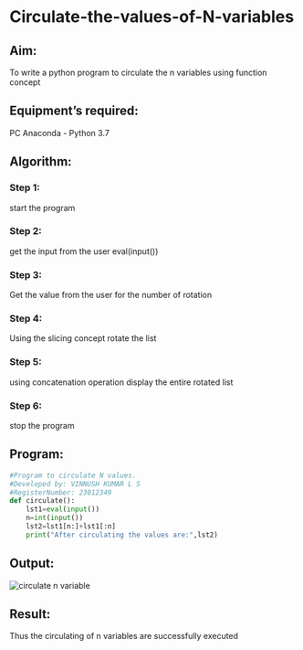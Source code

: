 # Circulate-the-values-of-N-variables
## Aim:
To write a python program to circulate the n variables using function concept
## Equipment’s required:
PC
Anaconda - Python 3.7
## Algorithm: 
### Step 1: 
start the program
### Step 2: 
get the input from the user eval(input())
### Step 3: 
Get the value from the user for the number of rotation
### Step 4: 
Using the slicing concept rotate the list

### Step 5: 
using concatenation operation display the entire rotated list

### Step 6: 
stop the program
## Program:
```python
#Program to circulate N values.
#Developed by: VINNUSH KUMAR L S 
#RegisterNumber: 23012349
def circulate():
    lst1=eval(input())
    n=int(input())
    lst2=lst1[n:]+lst1[:n]
    print("After circulating the values are:",lst2)
```
## Output:
![circulate n variable](https://github.com/vinnush147/Circulate-the-values-of-N-variables/assets/147139234/831eeaf9-778d-4e40-ae84-e549ad005986)

## Result:
Thus the circulating of n variables are successfully executed
